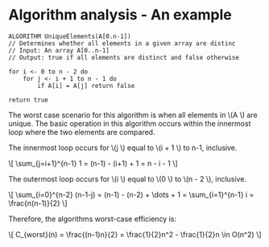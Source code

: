 # Algorithm analysis - An example

```
ALGORITHM UniqueElements(A[0.n-1])
// Determines whether all elements in a given array are distinc
// Input: An array A[0..n-1]
// Output: true if all elements are distinct and false otherwise

for i <- 0 to n - 2 do
    for j <- i + 1 to n - 1 do
        if A[i] = A[j] return false

return true
```

The worst case scenario for this algorithm is when all elements in \\(A \\) are
unique. The basic operation in this algorithm occurs within the innermost loop
where the two elements are compared.

The innermost loop occurs for \\(j \\) equal to \\(i + 1 \\) to n-1, 
inclusive.

\\[
    \sum_{j=i+1}^{n-1} 1 = (n-1) - (i+1) + 1 = n - i - 1
\\]

The outermost loop occurs for \\(i \\) equal to \\(0 \\) to \\(n - 2 \\), inclusive.

\\[
    \sum_{i=0}^{n-2} (n-1-j) = (n-1) - (n-2) + \dots + 1 = \sum_{i=1}^{n-1} i = \frac{n(n-1)}{2}
\\]

Therefore, the algorithms worst-case efficiency is:

\\[
    C_{worst}(n) = \frac{(n-1)n}{2} = \frac{1}{2}n^2 - \frac{1}{2}n \in O(n^2)
\\]
